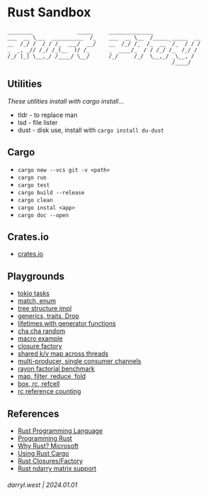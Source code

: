 # Rust Sandbox

```
________              _____     ______________               
___  __ \___  __________  /_    ___  __ \__  /_____ _____  __
__  /_/ /  / / /_  ___/  __/    __  /_/ /_  /_  __ `/_  / / /
_  _, _// /_/ /_(__  )/ /_      _  ____/_  / / /_/ /_  /_/ / 
/_/ |_| \__,_/ /____/ \__/      /_/     /_/  \__,_/ _\__, /  
                                                    /____/   
```

## Utilities

_These utilities install with cargo install..._

* tldr - to replace man
* lsd - file lister
* dust - disk use, install with `cargo install du-dust`


## Cargo

* `cargo new --vcs git -v <path>`
* `cargo run`
* `cargo test`
* `cargo build --release`
* `cargo clean`
* `cargo instal <app>`
* `cargo doc --open`

## Crates.io

* [crates.io](https://crates.io/)

## Playgrounds

* [tokio tasks](https://play.rust-lang.org/?version=stable&mode=debug&edition=2021&gist=3e12c3acbf26a1267e39ed4818642052)
* [match, enum](https://play.rust-lang.org/?version=stable&mode=debug&edition=2021&gist=3c814150602b044a57d9e715c318e65c)
* [tree structure impl](https://play.rust-lang.org/?version=stable&mode=debug&edition=2021&gist=3780b71fd0c56fb8bced9271f52ddd31)
* [generics, traits, Drop](https://play.rust-lang.org/?version=stable&mode=debug&edition=2021&gist=fc92502486d9de6be691fed36e6ca51b)
* [lifetimes with generator functions](https://play.rust-lang.org/?version=stable&mode=debug&edition=2021&gist=3780b71fd0c56fb8bced9271f52ddd31)
* [cha cha random](https://play.rust-lang.org/?version=stable&mode=debug&edition=2018&gist=e91c22fe16498afef8c8fa11f57b45a7)
* [macro example](https://play.rust-lang.org/?version=stable&mode=debug&edition=2021&gist=3780b71fd0c56fb8bced9271f52ddd31)
* [closure factory](https://play.rust-lang.org/?version=stable&mode=debug&edition=2021&gist=f9f4bc373ba58fe5fc0ff3feb6b2002d)
* [shared k/v map across threads]()
* [multi-producer, single consumer channels]()
* [rayon factorial benchmark]()
* [map, filter, reduce, fold]()
* [box, rc, refcell]()
* [rc reference counting]()

## References

* [Rust Programming Language](https://doc.rust-lang.org/book/)
* [Programming Rust](https://learning.oreilly.com/library/view/-/9781492052586/ch02.html#rustup-and-cargo)
* [Why Rust? Microsoft](https://opensource.com/article/19/10/choose-rust-programming-language)
* [Using Rust Cargo](https://opensource.com/article/20/3/rust-cargo)
* [Rust Closures/Factory](https://web.mit.edu/rust-lang_v1.25/arch/amd64_ubuntu1404/share/doc/rust/html/book/first-edition/closures.html)
* [Rust ndarry matrix support](https://docs.rs/ndarray/0.15.6/ndarray/doc/ndarray_for_numpy_users/index.html)


###### darryl.west | 2024.01.01
